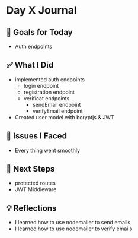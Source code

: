 # Day X Journal

## 🎯 Goals for Today

- Auth endpoints

## ✅ What I Did

- implemented auth endpoints
  - login endpoint
  - registration endpoint
  - verificat endpoints
    - sendEmail endpoint
    - verifyEmail endpoint
- Created user model with bcryptjs & JWT

## 🐞 Issues I Faced

- Every thing went smoothly

## 🔮 Next Steps

- protected routes
- JWT Middleware

## 💡 Reflections

- I learned how to use nodemailer to send emails
- I learned how to use nodemailer to verify emails
